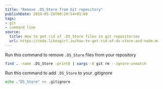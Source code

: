 ```yaml
---
title: "Remove .DS_Store from Git repository"
publishDate: 2019-05-28T00:20:54+01:00
tags:
- git
- command line
source:
  title: How to get rid of .DS_Store files in git repositories
  url: https://code.likeagirl.io/how-to-get-rid-of-ds-store-and-node-modules-in-git-repositories-d37b8a391247
---
```


Run this command to remove `.DS_Store` files from your repository

``` zsh
find . -name .DS_Store -print0 | xargs -0 git rm --ignore-unmatch
```

Run this command to add `.DS_Store` to your .gitignore

``` zsh
echo ."DS_Store" >> .gitignore
```
